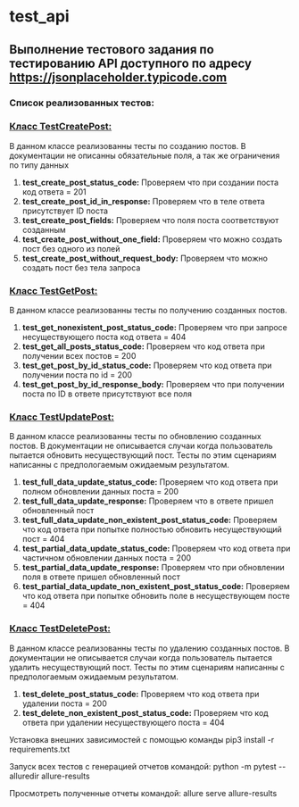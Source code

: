# test_api
## Выполнение тестового задания по тестированию API доступного по адресу https://jsonplaceholder.typicode.com
### Список реализованных тестов:
### <u>Класс TestCreatePost:</u>
В данном классе реализованны тесты по созданию постов. В документации не описанны обязательные поля, а так же ограничения по типу данных
1. **test_create_post_status_code:** Проверяем что при создании поста код ответа = 201
2. **test_create_post_id_in_response:** Проверяем что в теле ответа присутствует ID поста
3. **test_create_post_fields:** Проверяем что поля поста соответствуют созданным
4. **test_create_post_without_one_field:** Проверяем что можно создать пост без одного из полей
5. **test_create_post_without_request_body:** Проверяем что можно создать пост без тела запроса

### <u>Класс TestGetPost:</u>
В данном классе реализованны тесты по получению созданных постов.
1. **test_get_nonexistent_post_status_code:** Проверяем что при запросе несуществующего поста код ответа = 404
2. **test_get_all_posts_status_code:** Проверяем что код ответа при получении всех постов = 200
3. **test_get_post_by_id_status_code:** Проверяем что код ответа при получении поста по id = 200
4. **test_get_post_by_id_response_body:** Проверяем что при получении поста по ID в ответе присутствуют все поля

### <u>Класс TestUpdatePost:</u>
В данном классе реализованны тесты по обновлению созданных постов. В документации не описывается случаи когда пользователь пытается обновить несуществующий пост. Тесты по этим сценариям написанны с предпологаемым ожидаемым результатом.
1. **test_full_data_update_status_code:** Проверяем что код ответа при полном обновлении данных поста = 200
2. **test_full_data_update_response:** Проверяем что в ответе пришел обновленный пост
3. **test_full_data_update_non_existent_post_status_code:** Проверяем что код ответа при попытке полностью обновить несуществующий пост = 404
4. **test_partial_data_update_status_code:** Проверяем что код ответа при частичном обновлении данных поста = 200
5. **test_partial_data_update_response:** Проверяем что при обновлении поля в ответе пришел обновленный пост
6. **test_partial_data_update_non_existent_post_status_code:** Проверяем что код ответа при попытке обновить поле в несуществующем посте = 404

### <u>Класс TestDeletePost:</u>
В данном классе реализованны тесты по удалению созданных постов. В документации не описывается случаи когда пользователь пытается удалить несуществующий пост. Тесты по этим сценариям написанны с предпологаемым ожидаемым результатом.
1. **test_delete_post_status_code:** Проверяем что код ответа при удалении поста = 200
2. **test_delete_non_existent_post_status_code:** Проверяем что код ответа при удалении несуществующего поста = 404

Установка внешних зависимостей с помощью команды pip3 install -r requirements.txt

Запуск всех тестов с генерацией отчетов командой: python -m pytest --alluredir allure-results

Просмотреть полученные отчеты командой: allure serve allure-results
